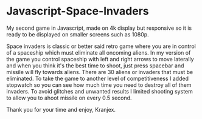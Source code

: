 # Javascript-Space-Invaders
My second game in Javascript, made on 4k display but responsive so it is ready to be displayed on smaller screens such as 1080p.

Space invaders is classic or better said retro game where you are in control of a spaceship which must eliminate all oncoming aliens.
In my version of the game you control spaceship with left and right arrows to move laterally and when you think it's the best time to shoot, just press spacebar and missile will fly towards aliens.
There are 30 aliens or invaders that must be eliminated. To take the game to another level of competitiveness I added stopwatch so you can see how much time you need to destroy all of them invaders.
To avoid glitches and unwanted results I limited shooting system to allow you to ahoot missile on every 0.5 second.

Thank you for your time and enjoy,
Kranjex.
